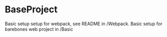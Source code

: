 # BaseProject
Basic setup setup for webpack, see README in /Webpack.
Basic setup for barebones web project in /Basic
